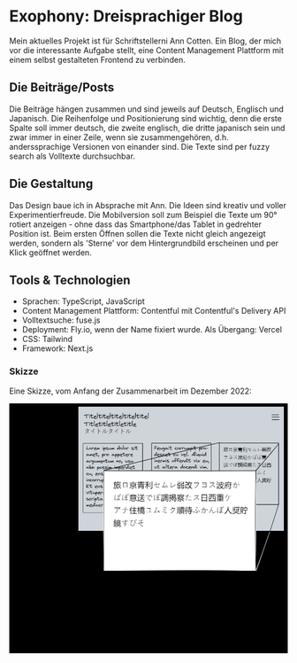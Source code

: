 # Exophony: Dreisprachiger Blog

Mein aktuelles Projekt ist für Schriftstellerni Ann Cotten. Ein Blog, der mich vor die interessante Aufgabe stellt, eine Content Management Plattform mit einem selbst gestalteten Frontend zu verbinden.

## Die Beiträge/Posts

Die Beiträge hängen zusammen und sind jeweils auf Deutsch, Englisch und Japanisch. Die Reihenfolge und Positionierung sind wichtig, denn die erste Spalte soll immer deutsch, die zweite englisch, die dritte japanisch sein und zwar immer in einer Zeile, wenn sie zusammengehören, d.h. anderssprachige Versionen von einander sind. Die Texte sind per fuzzy search als Volltexte durchsuchbar.

## Die Gestaltung

Das Design baue ich in Absprache mit Ann. Die Ideen sind kreativ und voller Experimentierfreude. Die Mobilversion soll zum Beispiel die Texte um 90° rotiert anzeigen - ohne dass das Smartphone/das Tablet in gedrehter Position ist. Beim ersten Öffnen sollen die Texte nicht gleich angezeigt werden, sondern als 'Sterne' vor dem Hintergrundbild erscheinen und per Klick geöffnet werden.

## Tools & Technologien

- Sprachen: TypeScript, JavaScript
- Content Management Plattform: Contentful mit Contentful's Delivery API
- Volltextsuche: fuse.js
- Deployment: Fly.io, wenn der Name fixiert wurde. Als Übergang: Vercel
- CSS: Tailwind
- Framework: Next.js

### Skizze

Eine Skizze, vom Anfang der Zusammenarbeit im Dezember 2022:

![Skizze für dreisprachige Website](./skizze-dreisprachige-website.png)
